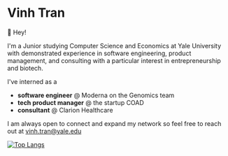 # Vinh Tran

👋 Hey! 

I'm a Junior studying Computer Science and Economics at Yale University with demonstrated experience in software engineering, product management, and consulting with a particular interest in entrepreneurship and biotech.

I've interned as a
- **software engineer** @ Moderna on the Genomics team
- **tech product manager** @ the startup COAD
- **consultant** @ Clarion Healthcare

I am always open to connect and expand my network so feel free to reach out at vinh.tran@yale.edu

[![Top Langs](https://github-readme-stats.vercel.app/api/top-langs/?username=vinh-tran1&layout=compact&theme=dracula)](https://github.com/anuraghazra/github-readme-stats)

<!--
**vinh-tran1/vinh-tran1** is a ✨ _special_ ✨ repository because its `README.md` (this file) appears on your GitHub profile.

Here are some ideas to get you started:

- 🔭 I’m currently working on ...
- 🌱 I’m currently learning ...
- 👯 I’m looking to collaborate on ...
- 🤔 I’m looking for help with ...
- 💬 Ask me about ...
- 📫 How to reach me: ...
- 😄 Pronouns: ...
- ⚡ Fun fact: ...
-->
